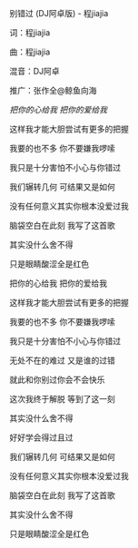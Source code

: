 别错过 (DJ阿卓版) - 程jiajia

词：程jiajia

曲：程jiajia

混音：DJ阿卓

推广：张作全@鲸鱼向海

*把你的心给我 把你的爱给我*

这样我才能大胆尝试有更多的把握

我要的也不多 你不要嫌我啰嗦

我只是十分害怕不小心与你错过

我们辗转几何 可结果又是如何

没有任何意义其实你根本没爱过我

脑袋空白在此刻 我写了这首歌

其实没什么舍不得

只是眼睛酸涩全是红色

把你的心给我 把你的爱给我

这样我才能大胆尝试有更多的把握

我要的也不多 你不要嫌我啰嗦

我只是十分害怕不小心与你错过

无处不在的难过 又是谁的过错

就此和你别过你会不会快乐

这次我终于解脱 等到了这一刻

其实没什么舍不得

好好学会得过且过

我们辗转几何 可结果又是如何

没有任何意义其实你根本没爱过我

脑袋空白在此刻 我写了这首歌

其实没什么舍不得

只是眼睛酸涩全是红色

